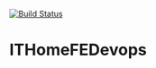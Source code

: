 [![Build Status](https://travis-ci.org/KennyTw/ITHomeFEDevops.svg)](https://travis-ci.org/KennyTw/ITHomeFEDevops)
# ITHomeFEDevops
